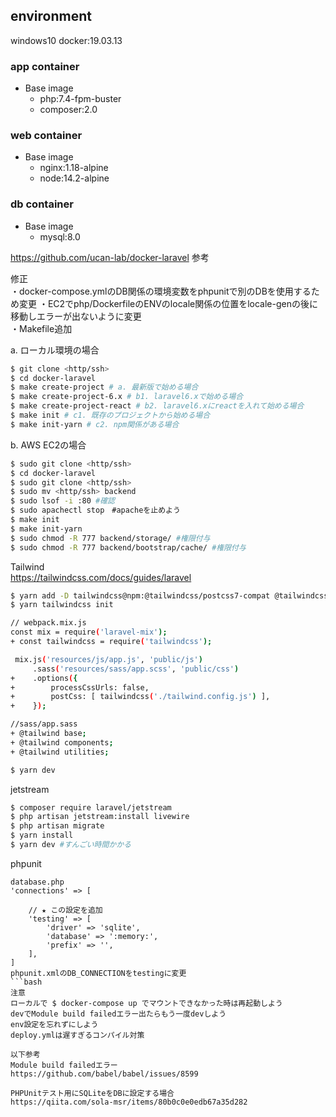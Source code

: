 ## environment
windows10
docker:19.03.13
### app container
- Base image
  - php:7.4-fpm-buster
  - composer:2.0
### web container
- Base image
  - nginx:1.18-alpine
  - node:14.2-alpine
### db container
- Base image
  - mysql:8.0

https://github.com/ucan-lab/docker-laravel 参考  

修正  
・docker-compose.ymlのDB関係の環境変数をphpunitで別のDBを使用するため変更
・EC2でphp/DockerfileのENVのlocale関係の位置をlocale-genの後に移動しエラーが出ないように変更  
・Makefile追加  

a. ローカル環境の場合
```bash
$ git clone <http/ssh>
$ cd docker-laravel
$ make create-project # a. 最新版で始める場合
$ make create-project-6.x # b1. laravel6.xで始める場合
$ make create-project-react # b2. laravel6.xにreactを入れて始める場合
$ make init # c1. 既存のプロジェクトから始める場合
$ make init-yarn # c2. npm関係がある場合
```
b. AWS EC2の場合
```bash
$ sudo git clone <http/ssh>
$ cd docker-laravel
$ sudo git clone <http/ssh>
$ sudo mv <http/ssh> backend
$ sudo lsof -i :80 #確認
$ sudo apachectl stop　#apacheを止めよう
$ make init
$ make init-yarn
$ sudo chmod -R 777 backend/storage/ #権限付与
$ sudo chmod -R 777 backend/bootstrap/cache/ #権限付与
```
Tailwind  
https://tailwindcss.com/docs/guides/laravel
```bash
$ yarn add -D tailwindcss@npm:@tailwindcss/postcss7-compat @tailwindcss/postcss7-compat postcss@^7 autoprefixer@^9
$ yarn tailwindcss init

// webpack.mix.js
const mix = require('laravel-mix');
+ const tailwindcss = require('tailwindcss');

 mix.js('resources/js/app.js', 'public/js')
     .sass('resources/sass/app.scss', 'public/css')
+    .options({
+        processCssUrls: false,
+        postCss: [ tailwindcss('./tailwind.config.js') ],
+    });

//sass/app.sass
+ @tailwind base;
+ @tailwind components;
+ @tailwind utilities;

$ yarn dev
```
jetstream  
```bash
$ composer require laravel/jetstream
$ php artisan jetstream:install livewire
$ php artisan migrate
$ yarn install
$ yarn dev #すんごい時間かかる
```
phpunit
```
database.php
'connections' => [

    // ★ この設定を追加
    'testing' => [
        'driver' => 'sqlite',
        'database' => ':memory:',
        'prefix' => '',
    ],
]
phpunit.xmlのDB_CONNECTIONをtestingに変更
```bash
注意  
ローカルで $ docker-compose up でマウントできなかった時は再起動しよう  
devでModule build failedエラー出たらもう一度devしよう  
env設定を忘れずにしよう  
deploy.ymlは遅すぎるコンパイル対策  

以下参考  
Module build failedエラー  
https://github.com/babel/babel/issues/8599  

PHPUnitテスト用にSQLiteをDBに設定する場合  
https://qiita.com/sola-msr/items/80b0c0e0edb67a35d282  
